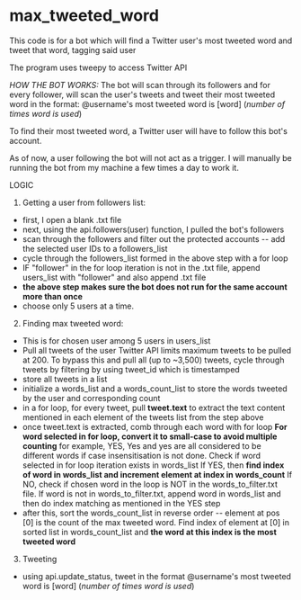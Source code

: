 # max_tweeted_word
This code is for a bot which will find a Twitter user's most tweeted word and tweet that word, tagging said user

The program uses tweepy to access Twitter API

_HOW THE BOT WORKS:_
The bot will scan through its followers and for every follower, will scan the user's tweets and tweet their most tweeted word in the format: @username's most tweeted word is [word] (*number of times word is used*)

To find their most tweeted word, a Twitter user will have to follow this bot's account.

As of now, a user following the bot will not act as a trigger. I will manually be running the bot from my machine a few times a day to work it.

LOGIC
1) Getting a user from followers list:
  - first, I open a blank .txt file
  - next, using the api.followers(user) function, I pulled the bot's followers
  - scan through the followers and filter out the protected accounts -- add the selected user IDs to a followers_list
  - cycle through the followers_list formed in the above step with a for loop 
  - IF "follower" in the for loop iteration is not in the .txt file, append users_list with "follower" and also append .txt file
  - **the above step makes sure the bot does not run for the same account more than once**
  - choose only 5 users at a time.

2) Finding max tweeted word:
  - This is for chosen user among 5 users in users_list
  - Pull all tweets of the user
    Twitter API limits maximum tweets to be pulled at 200. To bypass this and pull all (up to ~3,500) tweets, cycle through tweets by filtering by using tweet_id which is timestamped
  - store all tweets in a list
  - initialize a words_list and a words_count_list to store the words tweeted by the user and corresponding count
  - in a for loop, for every tweet, pull **tweet.text** to extract the text content mentioned in each element of the tweets list from the step above
  - once tweet.text is extracted, comb through each word with for loop
    **For word selected in for loop, convert it to small-case to avoid multiple counting** for example, YES, Yes and yes are all considered to be different words if case insensitisation is not done.
    Check if word selected in for loop iteration exists in words_list 
        If YES, then **find index of word in words_list and increment element at index in words_count**
        If NO, check if chosen word in the loop is NOT in the words_to_filter.txt file. If word is not in words_to_filter.txt, append word in words_list and then do index matching as mentioned in the YES step
  - after this, sort the words_count_list in reverse order -- element at pos [0] is the count of the max tweeted word. Find index of element at [0] in sorted list in words_count_list and **the word at this index is the most tweeted word**


3) Tweeting
  - using api.update_status, tweet in the format @username's most  tweeted word is [word] (*number of times word is used*)
